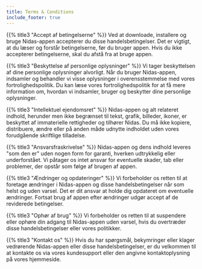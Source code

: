 ```yaml
---
title: Terms & Conditions
include_footer: true
---
```


{{% title3 "Accept af betingelserne" %}}
Ved at downloade, installere og bruge Nidas-appen accepterer du disse handelsbetingelser. Det er vigtigt, at du læser og forstår betingelserne, før du bruger appen. Hvis du ikke accepterer betingelserne, skal du afstå fra at bruge appen.

{{% title3 "Beskyttelse af personlige oplysninger" %}}
Vi tager beskyttelsen af dine personlige oplysninger alvorligt. Når du bruger Nidas-appen, indsamler og behandler vi visse oplysninger i overensstemmelse med vores fortrolighedspolitik. Du kan læse vores fortrolighedspolitik for at få mere information om, hvordan vi indsamler, bruger og beskytter dine personlige oplysninger.

{{% title3 "Intellektuel ejendomsret" %}}
Nidas-appen og alt relateret indhold, herunder men ikke begrænset til tekst, grafik, billeder, ikoner, er beskyttet af immaterielle rettigheder og tilhører Nidas. Du må ikke kopiere, distribuere, ændre eller på anden måde udnytte indholdet uden vores forudgående skriftlige tilladelse.

{{% title3 "Ansvarsfraskrivelse" %}}
Nidas-appen og dens indhold leveres "som den er" uden nogen form for garanti, hverken udtrykkelig eller underforstået. Vi påtager os intet ansvar for eventuelle skader, tab eller problemer, der opstår som følge af brugen af appen.

{{% title3 "Ændringer og opdateringer" %}}
Vi forbeholder os retten til at foretage ændringer i Nidas-appen og disse handelsbetingelser når som helst og uden varsel. Det er dit ansvar at holde dig opdateret om eventuelle ændringer. Fortsat brug af appen efter ændringer udgør accept af de reviderede betingelser.

{{% title3 "Ophør af brug" %}}
Vi forbeholder os retten til at suspendere eller ophøre din adgang til Nidas-appen uden varsel, hvis du overtræder disse handelsbetingelser eller vores politikker.

{{% title3 "Kontakt os" %}}
Hvis du har spørgsmål, bekymringer eller klager vedrørende Nidas-appen eller disse handelsbetingelser, er du velkommen til at kontakte os via vores kundesupport eller den angivne kontaktoplysning på vores hjemmeside.
